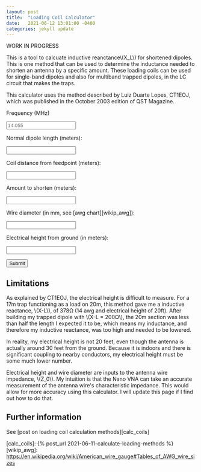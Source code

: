 ```yaml
---
layout: post
title:  "Loading Coil Calculator"
date:   2021-06-12 13:01:00 -0400
categories: jekyll update
---
```


<script src="https://polyfill.io/v3/polyfill.min.js?features=es6"></script>
<script id="MathJax-script" async src="/assets/js/npm/mathjax/es5/tex-mml-chtml.js"></script>
<script id="mathjs-script" async src="/assets/js/npm/mathjs/math.js"></script>
<script id="scratchpad" async src="/assets/js/custom/loading-coil-calc.js"></script>

WORK IN PROGRESS

This is a tool to calcuate inductive reanctance\\(X_L\\) for shortened
dipoles. This is one method that can be used to determine the inductance
needed to shorten an antenna by a specific amount. These loading coils
can be used for single-band dipoles and also for multiband trapped
dipoles, in the LC circuit that makes the traps.

This calculator uses the method described by Luiz Duarte Lopes, CT1EOJ,
which was published in the October 2003 edition of QST Magazine.

Frequency (MHz)

<input type="text" id="frequency" name="frequency" placeholder="14.055" onchange="calcDipoleLength()"/>

Normal dipole length (meters):

<input type="text" id="dipoleLength" name="dipoleLength" readonly/>

Coil distance from feedpoint (meters):

<input type="text" id="coilFeedpointDistance" name="coilFeedpointDistance" placeholder=""/>

Amount to shorten (meters):

<input type="text" id="shortenMeters" name="shortenMeters"/>

Wire diameter (in mm, see [awg chart][wikip_awg]):

<input type="text" id="wireDiameter" name="wireDiameter"/>

Electrical height from ground (in meters):

<input type="text" id="electricalHeight" name="electricalHeight"/>

<button id="submit" onclick="update();">Submit</button>

## Limitations

As explained by CT1EOJ, the electrical height is difficult to measure.
For a 17m trap functioning as a load on 20m, this method gave me a
inductive reactance, \\(X-L\\), of 378Ω (14 awg and electrical height of
20ft). After building my trapped dipole with \\(X-L = 200Ω\\), the 20m
section was less than half the length I expected it to be, which means
my inductance, and therefore my inductive reactance, was too high and
needed to be lowered.

In reality, my electrical height is not 20 feet, even though the antenna
is actually around 30 feet from the ground. Because it is indoors and
there is significant coupling to nearby conductors, my electrical height
must be some much lower number.

Electrical height and wire diameter are inputs to the antenna wire
impedance, \\(Z_0\\). My intuition is that the Nano VNA can take an
accurate measurement of the antenna wire's characteristic impedance.
This would allow for more accuracy using this calculator. I will
update this page if I find out how to do that.

## Further information

See [post on loading coil calculation methods][calc_coils]

[calc_coils]: {% post_url 2021-06-11-calculate-loading-methods %}
[wikip_awg]: https://en.wikipedia.org/wiki/American_wire_gauge#Tables_of_AWG_wire_sizes